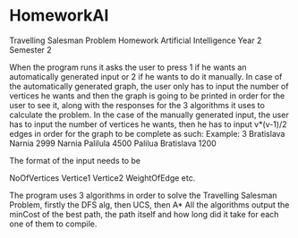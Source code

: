 # HomeworkAI
 Travelling Salesman Problem Homework Artificial Intelligence Year 2 Semester 2

When the program runs it asks the user to press 1 if he wants an automatically generated input or 2 if he wants to do
it manually.
In case of the automatically generated graph, the user only has to input the number of vertices he wants and then the graph
is going to be printed in order for the user to see it, along with the responses for the 3 algorithms it uses to calculate the problem.
In the case of the manually generated input, the user has to input the number of vertices he wants, then he has to input
v*(v-1)/2 edges in order for the graph to be complete as such:
Example:
3
Bratislava Narnia 2999
Narnia Palilula 4500
Palilua Bratislava 1200

The format of the input needs to be
 
NoOfVertices
Vertice1 Vertice2 WeightOfEdge
etc.

The program uses 3 algorithms in order to solve the Travelling Salesman Problem, firstly the DFS alg, then UCS, then A*
All the algorithms output the minCost of the best path, the path itself and how long did it take for each one of them
to compile.